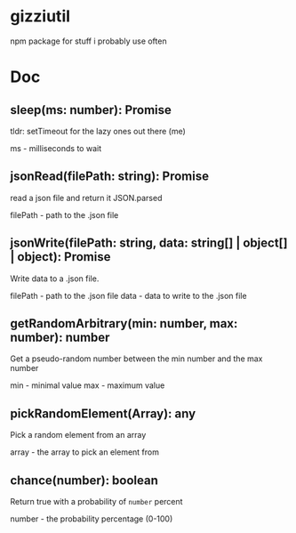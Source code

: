 # gizziutil

npm package for stuff i probably use often

# Doc
## sleep(ms: number): Promise<void>
tldr: setTimeout for the lazy ones out there (me)

ms - milliseconds to wait

## jsonRead(filePath: string): Promise<any>
read a json file and return it JSON.parsed

filePath - path to the .json file

## jsonWrite(filePath: string, data: string[] | object[] | object): Promise<void>
Write data to a .json file.

filePath - path to the .json file
data - data to write to the .json file

## getRandomArbitrary(min: number, max: number): number
Get a pseudo-random number between the min number and the max number

min - minimal value
max - maximum value

## pickRandomElement(Array): any
Pick a random element from an array

array - the array to pick an element from

## chance(number): boolean
Return true with a probability of `number` percent

number - the probability percentage (0-100)
